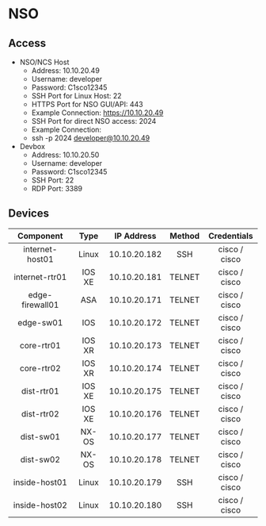 # NSO

## Access

- NSO/NCS Host
  - Address: 10.10.20.49
  - Username: developer
  - Password: C1sco12345
  - SSH Port for Linux Host: 22
  - HTTPS Port for NSO GUI/API: 443
  - Example Connection: <https://10.10.20.49>
  - SSH Port for direct NSO access: 2024
  - Example Connection:
  - ssh -p 2024 developer@10.10.20.49
- Devbox
  - Address: 10.10.20.50
  - Username: developer
  - Password: C1sco12345
  - SSH Port: 22
  - RDP Port: 3389

## Devices

|    Component    |  Type  |  IP Address  | Method |  Credentials  |
|:---------------:|:------:|:------------:|:------:|:-------------:|
| internet-host01 | Linux  | 10.10.20.182 | SSH    | cisco / cisco |
| internet-rtr01  | IOS XE | 10.10.20.181 | TELNET | cisco / cisco |
| edge-firewall01 | ASA    | 10.10.20.171 | TELNET | cisco / cisco |
| edge-sw01       | IOS    | 10.10.20.172 | TELNET | cisco / cisco |
| core-rtr01      | IOS XR | 10.10.20.173 | TELNET | cisco / cisco |
| core-rtr02      | IOS XR | 10.10.20.174 | TELNET | cisco / cisco |
| dist-rtr01      | IOS XE | 10.10.20.175 | TELNET | cisco / cisco |
| dist-rtr02      | IOS XE | 10.10.20.176 | TELNET | cisco / cisco |
| dist-sw01       | NX-OS  | 10.10.20.177 | TELNET | cisco / cisco |
| dist-sw02       | NX-OS  | 10.10.20.178 | TELNET | cisco / cisco |
| inside-host01   | Linux  | 10.10.20.179 | SSH    | cisco / cisco |
| inside-host02   | Linux  | 10.10.20.180 | SSH    | cisco / cisco |
